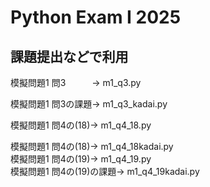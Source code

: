 # Python Exam I 2025 
## 課題提出などで利用
模擬問題1 問3　　　→  m1_q3.py  

模擬問題1 問3の課題→  m1_q3_kadai.py  

模擬問題1 問4の(18)→  m1_q4_18.py  

模擬問題1 問4の(18)→  m1_q4_18kadai.py   
模擬問題1 問4の(19)→  m1_q4_19.py  
模擬問題1 問4の(19)の課題→  m1_q4_19kadai.py  

